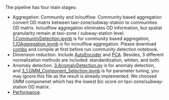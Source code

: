 The pipeline has four main stages: 
* Aggregation: Community and in/outflow. Community based aggregation convert OD matrix between taxi-zone/subway-station to communities OD matrix. In/outflow aggregation eliminates OD information, but spatial granularity remain at taxi-zone / subway-station level. [1.CommunityDetection.ipynb](1.CommunityDetection.ipynb) is for community based aggregation, [1.IOAggregation.ipynb](1.IOAggregation.ipynb) is for in/outflow aggregation. Please download [combo](https://senseable.mit.edu/community_detection/) and compile at first before run community detection notebook.
* Dimension reduction. Include [AutoEncoder](2.AutoEncoder.py) and [PCA](2.StandardizeAndPCA.ipynb). Besides, 3 different normalization methods are included: standardization, whiten, and both.
* Anomaly detection. [3.AnomalyDetection.py](3.AnomalyDetection.py) is for anomaly detection, and [3_1.GMM_Component_Selection.ipynb](3_1.GMM_Component_Selection.ipynb) is for parameter tuning, you may ignore this file as the result is already implemented. We choosed GMM componenet which has the lowest bic score on taxi-zone/subway-station OD matrix.
* [Performance](4.ConfusionMatrixoutput.ipynb).